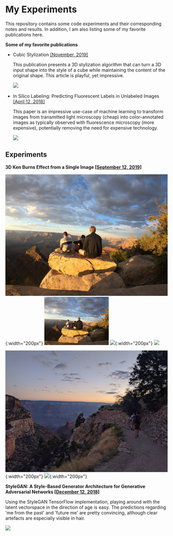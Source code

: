 # My Experiments

This repository contains some code experiments and their corresponding notes and results. In addition, I am also listing some of my favorite publications here.


**Some of my favorite publications**

- Cubic Stylization [[November, 2019]](http://www.dgp.toronto.edu/projects/cubic-stylization/)

    This publication presents a 3D stylization algorithm that can turn a 3D input shape into the style of a cube while maintaining the content of the original shape. This article is playful, yet impressive.

    <img src="docs/cubic_stylization.jpg" height="150">


- In Silico Labeling: Predicting Fluorescent Labels in Unlabeled Images [[April 12, 2018]](https://ai.googleblog.com/2018/04/seeing-more-with-in-silico-labeling-of.html)

    This paper is an impressive use-case of machine learning to transform images from transmitted light microscopy (cheap) into color-annotated images as typically observed with fluorescence microscopy (more expensive), potentially removing the need for expensive technology.

    <img src="docs/in_silico_labeling.gif" height="200">


## Experiments

**3D Ken Burns Effect from a Single Image [[September 12, 2019]](https://arxiv.org/abs/1909.05483)**



![](docs/3dkenburns1.jpg){:width="200px"}
<img src="docs/3dkenburns1.jpg" width="200">
![](docs/3dkenburns1.gif){:width="200px"}
<img src="docs/3dkenburns1.gif" width="200">

![](docs/3dkenburns2.jpg){:width="200px"}
![](docs/3dkenburns2.gif){:width="200px"}

**StyleGAN: A Style-Based Generator Architecture for Generative Adversarial Networks [[December 12, 2018]](http://stylegan.xyz/paper)**

Using the StyleGAN TensorFlow implementation, playing around with the latent vectorspace in the direction of age is easy. The predictions regarding 'me from the past' and 'future me' are pretty convincing, although clear artefacts are especially visible in hair.

![](docs/stylegan.gif)

